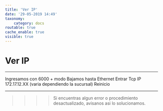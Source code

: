 ```yaml
---
title: 'Ver IP'
date: '29-05-2019 14:49'
taxonomy:
    category: docs
routable: true
cache_enable: true
visible: true
---
```


# Ver IP
------------


Ingresamos con 6000 + modo
Bajamos hasta Ethernet
Entrar
Tcp IP 172.17.12.XX (varia dependiendo la sucursal)
Reinicio

------------

>>>> Si encuentras algun error o procedimiento desactualizado, avisanos asi lo solucionamos.